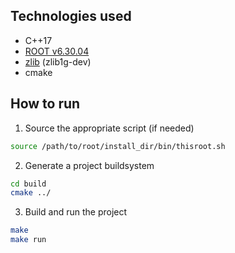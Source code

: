 ## Technologies used
- C++17
- [ROOT v6.30.04](https://root.cern/install/)
- [zlib](https://www.zlib.net/) (zlib1g-dev)
- cmake
 
## How to run
1. Source the appropriate script (if needed)
```bash
source /path/to/root/install_dir/bin/thisroot.sh
```
2.  Generate a project buildsystem
```bash
cd build
cmake ../
```
3.  Build and run the project
```bash
make
make run
``` 
